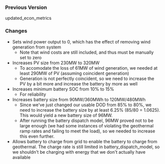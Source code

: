 ### Previous Version
updated_econ_metrics

### Changes
- Sets wind power output to 0, which has the effect of removing wind generation from system
    - Note that wind costs are still included, and thus must be manually set to zero
- Increases PV size from 230MW to 320MW
    - To accomodate the loss of 61MW of wind generation, we needed at least 290MW of PV (assuming coincident generation)
    - Generation is not perfectly coincident, so we need to increase the PV by a bit more and increase the battery by more as well
- Increases minimum battery SOC from 10% to 15%
    - For reliability
- Increases battery size from 90MW/360MWh to 120MW/480MWh
    - Since we've just changed our usable DOD from 85% to 80%, we need to increase the battery size by at least 6.25% (85/80 = 1.0625). This would yield a new battery size of 96MW.
    - After running the battery dispatch model, 96MW proved not to be large enough (we had some instances of violating the geothermal ramp rates and failing to meet the load), so we needed to increase this even further.
- Allows battery to charge from grid to enable the battery to charge from geothermal. The charge rate is still limited in battery_dispatch_model, so we shouldn't be charging with energy that we don't actually have available

    